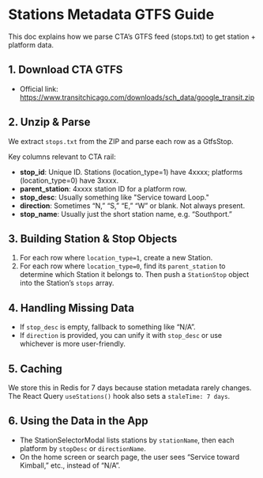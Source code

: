 # Stations Metadata GTFS Guide

This doc explains how we parse CTA’s GTFS feed (stops.txt) to get station + platform data.

## 1. Download CTA GTFS
- Official link: https://www.transitchicago.com/downloads/sch_data/google_transit.zip

## 2. Unzip & Parse
We extract `stops.txt` from the ZIP and parse each row as a GtfsStop.

Key columns relevant to CTA rail:
- **stop_id**: Unique ID. Stations (location_type=1) have 4xxxx; platforms (location_type=0) have 3xxxx.
- **parent_station**: 4xxxx station ID for a platform row.
- **stop_desc**: Usually something like "Service toward Loop."
- **direction**: Sometimes “N,” “S,” “E,” “W” or blank. Not always present.
- **stop_name**: Usually just the short station name, e.g. “Southport.”

## 3. Building Station & Stop Objects
1. For each row where `location_type=1`, create a new Station.
2. For each row where `location_type=0`, find its `parent_station` to determine which Station it belongs to. Then push a `StationStop` object into the Station’s `stops` array.

## 4. Handling Missing Data
- If `stop_desc` is empty, fallback to something like “N/A”.
- If `direction` is provided, you can unify it with `stop_desc` or use whichever is more user-friendly.

## 5. Caching
We store this in Redis for 7 days because station metadata rarely changes. The React Query `useStations()` hook also sets a `staleTime: 7 days`.

## 6. Using the Data in the App
- The StationSelectorModal lists stations by `stationName`, then each platform by `stopDesc` or `directionName`.
- On the home screen or search page, the user sees “Service toward Kimball,” etc., instead of “N/A”.
